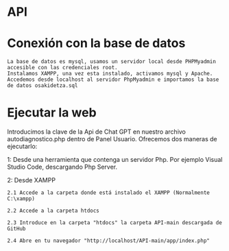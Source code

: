 # API
# Conexión con la base de datos
    La base de datos es mysql, usamos un servidor local desde PHPMyadmin accesible con las credenciales root.
    Instalamos XAMPP, una vez esta instalado, activamos mysql y Apache.
    Accedemos desde localhost al servidor PhpMyadmin e importamos la base de datos osakidetza.sql

# Ejecutar la web
Introducimos la clave de la Api de Chat GPT en nuestro archivo autodiagnostico.php dentro de Panel Usuario.
Ofrecemos dos maneras de ejecutarlo:

1: Desde una herramienta que contenga un servidor Php. Por ejemplo Visual Studio Code, descargando Php Server.

2: Desde XAMPP

    2.1 Accede a la carpeta donde está instalado el XAMPP (Normalmente C:\xampp)
    
    2.2 Accede a la carpeta htdocs
    
    2.3 Introduce en la carpeta "htdocs" la carpeta API-main descargada de GitHub  
    
    2.4 Abre en tu navegador "http://localhost/API-main/app/index.php"
